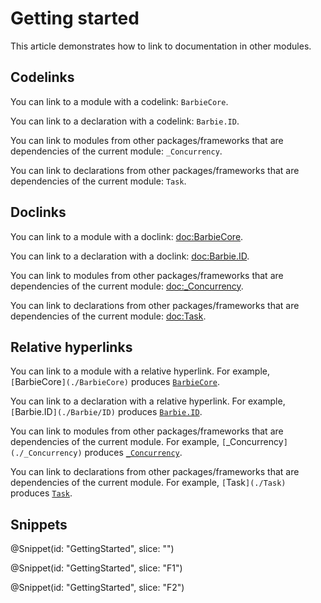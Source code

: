 # Getting started

This article demonstrates how to link to documentation in other modules.

## Codelinks

You can link to a module with a codelink: ``BarbieCore``.

You can link to a declaration with a codelink: ``Barbie.ID``.

You can link to modules from other packages/frameworks that are dependencies of the current
module: ``_Concurrency``.

You can link to declarations from other packages/frameworks that are dependencies of the current
module: ``Task``.

## Doclinks

You can link to a module with a doclink: <doc:BarbieCore>.

You can link to a declaration with a doclink: <doc:Barbie.ID>.

You can link to modules from other packages/frameworks that are dependencies of the current
module: <doc:_Concurrency>.

You can link to declarations from other packages/frameworks that are dependencies of the current
module: <doc:Task>.

## Relative hyperlinks

You can link to a module with a relative hyperlink. For example, `[`BarbieCore`](./BarbieCore)`
produces [`BarbieCore`](./BarbieCore).

You can link to a declaration with a relative hyperlink. For example,
`[`Barbie.ID`](./Barbie/ID)` produces [`Barbie.ID`](./Barbie/ID).

You can link to modules from other packages/frameworks that are dependencies of the current
module. For example, `[`_Concurrency`](./_Concurrency)` produces
[`_Concurrency`](./_Concurrency).

You can link to declarations from other packages/frameworks that are dependencies of the current
module. For example, `[`Task`](./Task)` produces [`Task`](./Task).

## Snippets

@Snippet(id: "GettingStarted", slice: "")

@Snippet(id: "GettingStarted", slice: "F1")

@Snippet(id: "GettingStarted", slice: "F2")

